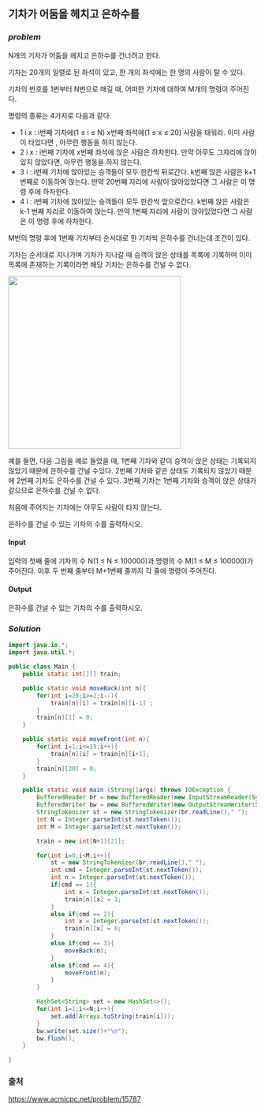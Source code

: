 ## **기차가 어둠을 헤치고 은하수를**


### ***problem***
N개의 기차가 어둠을 헤치고 은하수를 건너려고 한다.

기차는 20개의 일렬로 된 좌석이 있고, 한 개의 좌석에는 한 명의 사람이 탈 수 있다. 

기차의 번호를 1번부터 N번으로 매길 때, 어떠한 기차에 대하여 M개의 명령이 주어진다.

명령의 종류는 4가지로 다음과 같다.

- 1 i x : i번째 기차에(1 ≤ i ≤ N) x번째 좌석에(1 ≤ x ≤ 20) 사람을 태워라. 이미 사람이 타있다면 , 아무런 행동을 하지 않는다.
- 2 i x : i번째 기차에 x번째 좌석에 앉은 사람은 하차한다. 만약 아무도 그자리에 앉아있지 않았다면, 아무런 행동을 하지 않는다.
- 3 i : i번째 기차에 앉아있는 승객들이 모두 한칸씩 뒤로간다. k번째 앉은 사람은 k+1번째로 이동하여 앉는다. 만약 20번째 자리에 사람이 앉아있었다면 그 사람은 이 명령 후에 하차한다.
- 4 i : i번째 기차에 앉아있는 승객들이 모두 한칸씩 앞으로간다. k번째 앉은 사람은 k-1 번째 자리로 이동하여 앉는다. 만약 1번째 자리에 사람이 앉아있었다면 그 사람은 이 명령 후에 하차한다.

M번의 명령 후에 1번째 기차부터 순서대로 한 기차씩 은하수를 건너는데 조건이 있다.

기차는 순서대로 지나가며 기차가 지나갈 때 승객이 앉은 상태를 목록에 기록하며 이미 목록에 존재하는 기록이라면 해당 기차는 은하수를 건널 수 없다.

<img src = "https://onlinejudgeimages.s3-ap-northeast-1.amazonaws.com/problem/15787/1.png" width = "350px"></img>

예를 들면, 다음 그림을 예로 들었을 때, 1번째 기차와 같이 승객이 앉은 상태는 기록되지 않았기 때문에 은하수를 건널 수있다. 2번째 기차와 같은 상태도 기록되지 않았기 때문에 2번째 기차도 은하수를 건널 수 있다. 3번째 기차는 1번째 기차와 승객이 앉은 상태가 같으므로 은하수를 건널 수 없다.



처음에 주어지는 기차에는 아무도 사람이 타지 않는다.

은하수를 건널 수 있는 기차의 수를 출력하시오.

#### **Input**
입력의 첫째 줄에 기차의 수 N(1 ≤ N ≤ 100000)과 명령의 수 M(1 ≤ M ≤ 100000)가 주어진다. 이후 두 번째 줄부터 M+1번째 줄까지 각 줄에 명령이 주어진다. 

#### **Output**
은하수를 건널 수 있는 기차의 수를 출력하시오.

### ***Solution***
``` java
import java.io.*;
import java.util.*;

public class Main {
    public static int[][] train;

    public static void moveBack(int n){
        for(int i=20;i>=2;i--){
            train[n][i] = train[n][i-1] ;
        }
        train[n][1] = 0;
    }

    public static void moveFront(int n){
        for(int i=1;i<=19;i++){
            train[n][i] = train[n][i+1];
        }
        train[n][20] = 0;
    }

    public static void main (String[]args) throws IOException {
        BufferedReader br = new BufferedReader(new InputStreamReader(System.in));
        BufferedWriter bw = new BufferedWriter(new OutputStreamWriter(System.out));
        StringTokenizer st = new StringTokenizer(br.readLine()," ");
        int N = Integer.parseInt(st.nextToken());
        int M = Integer.parseInt(st.nextToken());

        train = new int[N+1][21];

        for(int i=0;i<M;i++){
            st = new StringTokenizer(br.readLine()," ");
            int cmd = Integer.parseInt(st.nextToken());
            int n = Integer.parseInt(st.nextToken());
            if(cmd == 1){
                int x = Integer.parseInt(st.nextToken());
                train[n][x] = 1;
            }
            else if(cmd == 2){
                int x = Integer.parseInt(st.nextToken());
                train[n][x] = 0;
            }
            else if(cmd == 3){
                moveBack(n);
            }
            else if(cmd == 4){
                moveFront(n);
            }
        }

        HashSet<String> set = new HashSet<>();
        for(int i=1;i<=N;i++){
            set.add(Arrays.toString(train[i]));
        }
        bw.write(set.size()+"\n");
        bw.flush();
    }

}
```


### 출처
https://www.acmicpc.net/problem/15787